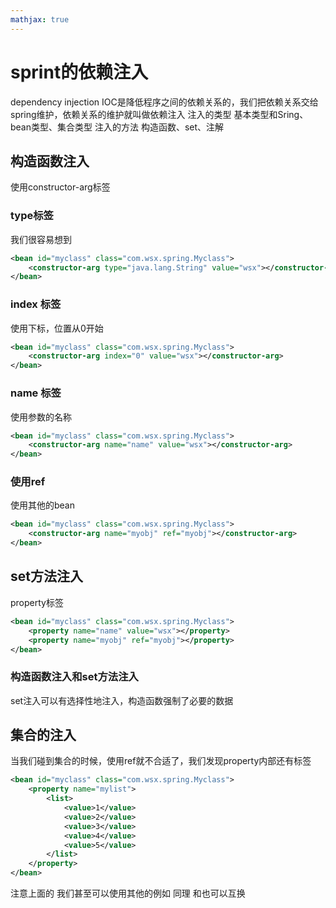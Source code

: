 ```yaml
---
mathjax: true
---
```




# sprint的依赖注入
 dependency injection
 IOC是降低程序之间的依赖关系的，我们把依赖关系交给spring维护，依赖关系的维护就叫做依赖注入
 注入的类型 基本类型和Sring、 bean类型、集合类型
 注入的方法 构造函数、set、注解
<!-- more -->
## 构造函数注入
 使用constructor-arg标签
### type标签
 我们很容易想到
```xml
<bean id="myclass" class="com.wsx.spring.Myclass">
    <constructor-arg type="java.lang.String" value="wsx"></constructor-arg>
</bean>
```

### index 标签
 使用下标，位置从0开始
```xml
<bean id="myclass" class="com.wsx.spring.Myclass">
    <constructor-arg index="0" value="wsx"></constructor-arg>
</bean>
```
### name 标签
 使用参数的名称
```xml
<bean id="myclass" class="com.wsx.spring.Myclass">
    <constructor-arg name="name" value="wsx"></constructor-arg>
</bean>
```
### 使用ref
 使用其他的bean
```xml
<bean id="myclass" class="com.wsx.spring.Myclass">
    <constructor-arg name="myobj" ref="myobj"></constructor-arg>
</bean>
```

## set方法注入
 property标签
```xml
<bean id="myclass" class="com.wsx.spring.Myclass">
    <property name="name" value="wsx"></property>
    <property name="myobj" ref="myobj"></property>
</bean>
```

### 构造函数注入和set方法注入
 set注入可以有选择性地注入，构造函数强制了必要的数据

## 集合的注入
 当我们碰到集合的时候，使用ref就不合适了，我们发现property内部还有标签
```xml
<bean id="myclass" class="com.wsx.spring.Myclass">
    <property name="mylist">
        <list>
            <value>1</value>
            <value>2</value>
            <value>3</value>
            <value>4</value>
            <value>5</value>
        </list>
    </property>
</bean>
```
 注意上面的<list> 我们甚至可以使用其他的例如<set> <array>
 同理<map> 和<prop>也可以互换
